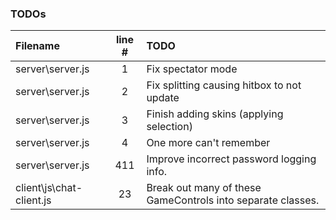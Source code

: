 ### TODOs
| Filename | line # | TODO
|:------|:------:|:------
| server\server.js | 1 | Fix spectator mode
| server\server.js | 2 | Fix splitting causing hitbox to not update
| server\server.js | 3 | Finish adding skins (applying selection)
| server\server.js | 4 | One more can't remember
| server\server.js | 411 | Improve incorrect password logging info.
| client\js\chat-client.js | 23 | Break out many of these GameControls into separate classes.
